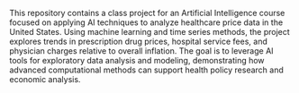 This repository contains a class project for an Artificial Intelligence course focused on applying AI techniques to analyze healthcare price data in the United States. Using machine learning and time series methods, the project explores trends in prescription drug prices, hospital service fees, and physician charges relative to overall inflation. The goal is to leverage AI tools for exploratory data analysis and modeling, demonstrating how advanced computational methods can support health policy research and economic analysis.
